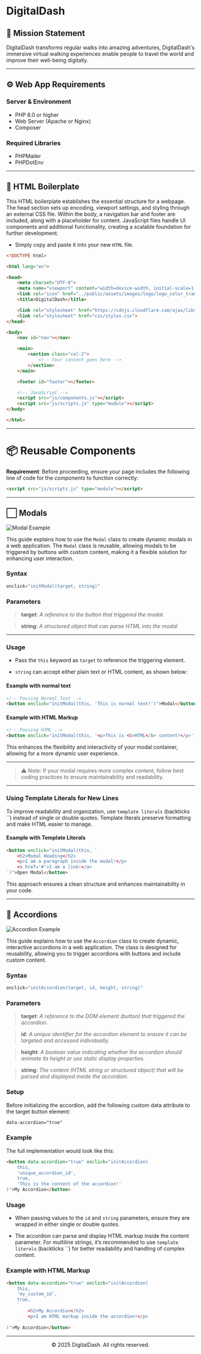 # DigitalDash

## 🚀 Mission Statement

DigitalDash transforms regular walks into amazing adventures, DigitalDash's immersive virtual walking experiences enable people to travel the world and improve their well-being digitally.

---

## ⚙️ Web App Requirements

### Server & Environment

- PHP 8.0 or higher
- Web Server (Apache or Nginx)
- Composer

### Required Libraries

- PHPMailer
- PHPDotEnv

---

<!-- ## ⚖️ Development Guidelines

1. **Webpage Placement**
- All web pages must be created in the `public/` directory.
2. **Assets & Resources**
- Images should be stored and accessed in the `assets/` directory.
3. **Navigation & Footer**
- Found in the `components/` directory.
- You can modify them, but ensure href URLs remain correct.
4. **Stylesheets**
- All CSS files belong in the `css/ directory`.
- You may create your own or use the existing `styles.css`.
5. **JavaScript Usage**
- All JavaScript files go into the `js/` directory.
- Internal JavaScript is allowed for webpage-specific elements.
- Recommended:
    - Define reusable functions in `scripts.js`.
    - Use `classes.js` only if creating JavaScript classes.
- If modifying nav or footer, ensure fallback behavior in `components.js`.
6. **PHP Management**
- All PHP files will be created and maintained by Wai

```shell
📁 DigitalDash/
    ├── 🚫 db
    ├── 📂 github
    ├── 🚫 php
    ├── 📂 public
        ├── 📂 assets
        ├── 📂 components
        ├── 📂 css
        ├── 📂 js
        ├── 🚫 php
        ├── ➡️ !! INSERT YOUR WEBPAGE HERE !!
        ├── 📄 index.html 
    ├── 📄 .gitignore
    ├── 📄 README.md
```

--- -->

## 📝 HTML Boilerplate

This HTML boilerplate establishes the essential structure for a webpage. The head section sets up encoding, viewport settings, and styling through an external CSS file. Within the body, a navigation bar and footer are included, along with a placeholder for content. JavaScript files handle UI components and additional functionality, creating a scalable foundation for further development.

- Simply copy and paste it into your new `HTML` file.

```HTML
<!DOCTYPE html>

<html lang="en">

<head>
    <meta charset="UTF-8">
    <meta name="viewport" content="width=device-width, initial-scale=1.0">
    <link rel="icon" href="../public/assets/images/logo/logo_color_transparent_logo.png">
    <title>DigitalDash</title>

    <link rel="stylesheet" href="https://cdnjs.cloudflare.com/ajax/libs/font-awesome/6.7.2/css/all.min.css">
    <link rel="stylesheet" href="css/styles.css">
</head>

<body>
    <nav id="nav"></nav>

    <main>
        <section class="col-2">
            <!-- Your content goes here -->
        </section>
    </main>

    <footer id="footer"></footer>

    <!-- JavaScript -->
    <script src="js/components.js"></script>
    <script src="js/scripts.js" type="module"></script>
</body>

</html>
```

---

# 📦 Reusable Components

**Requirement**: Before proceeding, ensure your page includes the following line of code for the *components* to function correctly:

```html
<script src="js/scripts.js" type="module"></script>
```
---

## ⬜ Modals

![Modal Example](github/modal_ui.gif)

This guide explains how to use the `Modal` class to create dynamic modals in a web application. The `Modal` class is reusable, allowing modals to be triggered by buttons with custom content, making it a flexible solution for enhancing user interaction.

### Syntax

```JavaScript
onclick="initModal(target, string)"
```

### Parameters

> **target**: *A reference to the button that triggered the modal.*

> **string**: *A structured object that can parse HTML into the modal*

---

### Usage

- Pass the `this` keyword as `target` to reference the triggering element.

- `string` can accept either plain text or HTML content, as shown below:

#### Example with normal text

```HTML
<!-- Passing Normal Text -->
<button onclick="initModal(this, 'This is normal text!')">Modal</button>
```

#### Example with HTML Markup

```HTML
<!-- Passing HTML --> 
<button onclick="initModal(this, '<p>This is <b>HTML</b> content!</p>')">Modal</button>
```

This enhances the flexibility and interactivity of your modal container, allowing for a more dynamic user experience.

---

> ⚠️ Note: If your modal requires more complex content, follow best coding practices to ensure maintainability and readability.

---

### Using Template Literals for New Lines

To improve readability and organization, use `template literals` (backticks ``) instead of single or double quotes. Template literals preserve formatting and make HTML easier to manage.

#### Example with Template Literals

```HTML
<button onclick="initModal(this, `
    <h2>Modal Heading</h2>
    <p>I am a paragraph inside the modal!</p>
    <a href='#'>I am a link!</a>
`)">Open Modal</button>
```

This approach ensures a clean structure and enhances maintainability in your code.

---

## 📜 Accordions

![Accordion Example](github/accordion_ui.gif)

This guide explains how to use the `Accordion` class to create dynamic, interactive accordions in a web application. The class is designed for reusability, allowing you to trigger accordions with buttons and include custom content.

### Syntax

```JavaScript
onclick="initAccordion(target, id, height, string)"
```

### Parameters

> **target**: *A reference to the DOM element (button) that triggered the accordion.*

> **id**: *A unique identifier for the accordion element to ensure it can be targeted and accessed individually.*

> **height**: *A boolean value indicating whether the accordion should animate its height or use static display properties.*

> **string**: *The content (HTML string or structured object) that will be parsed and displayed inside the accordion.*

### Setup

Before initializing the accordion, add the following custom data attribute to the target button element:

```HTML
data-accordion="true"
```
### Example

The full implementation would look like this:

```HTML
<button data-accordion="true" onclick="initAccordion(
    this, 
    'unique_accordion_id', 
    true, 
    'This is the content of the accordion!'
)">My Accordion</button>
```

### Usage

- When passing values to the `id` and `string` parameters, ensure they are wrapped in either single or double quotes.

- The accordion can parse and display HTML markup inside the content parameter. For multiline strings, it’s recommended to use `template literals` (backticks ``) for better readability and handling of complex content.

### Example with HTML Markup

```HTML
<button data-accordion="true" onclick="initAccordion(
    this, 
    'my_custom_id', 
    true, 
    `
        <h2>My Accordion</h2>
        <p>I am HTML markup inside the accordion!</p>
    `
)">My Accordion</button>
```
---

<p style='text-align: center'>© 2025 DigitalDash. All rights reserved.</p>
